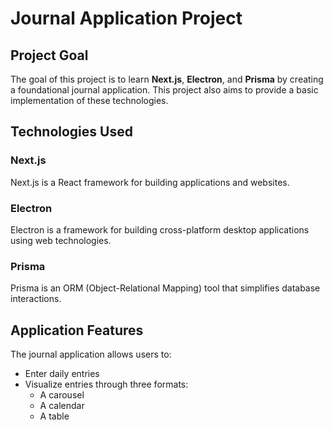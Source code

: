 # Journal Application Project

## Project Goal

The goal of this project is to learn **Next.js**, **Electron**, and **Prisma** by creating a foundational journal
application. This project also aims to provide a basic implementation of these technologies.

## Technologies Used

### Next.js

Next.js is a React framework for building applications and websites.

### Electron

Electron is a framework for building cross-platform desktop applications using web technologies.

### Prisma

Prisma is an ORM (Object-Relational Mapping) tool that simplifies database interactions.

## Application Features

The journal application allows users to:

- Enter daily entries
- Visualize entries through three formats:
    - A carousel
    - A calendar
    - A table
